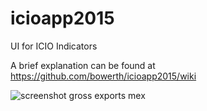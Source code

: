 # icioapp2015

UI for ICIO Indicators

A brief explanation can be found at https://github.com/bowerth/icioapp2015/wiki

<!-- ![screenshot gross exports mex](assets/icioapp2015-gross-exports-2005-c15t37-mex-eu28-mex.png) -->

![screenshot gross exports mex](wiki/assets/screenshots/icioapp2015-couSindS-gross-exports-2005-c15t37-mex-eu28.png)
